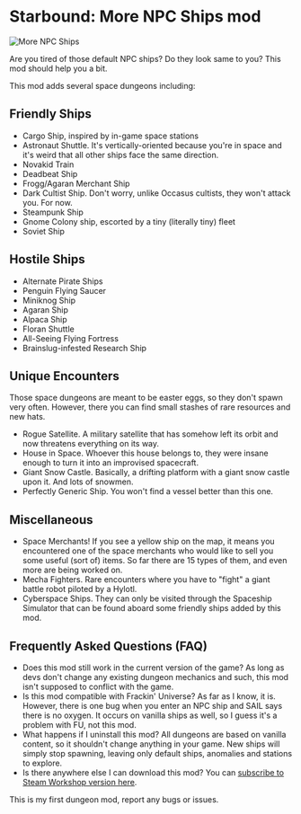 # Starbound: More NPC Ships mod
![More NPC Ships](https://steamuserimages-a.akamaihd.net/ugc/1749066801656007756/F591EAEE7E3C1BE581AAC8E646FA38EF9514F9AC/?imw=5000&imh=5000&ima=fit&impolicy=Letterbox&imcolor=%23000000&letterbox=false)

Are you tired of those default NPC ships? Do they look same to you? This mod should help you a bit.

This mod adds several space dungeons including:

## Friendly Ships
- Cargo Ship, inspired by in-game space stations
- Astronaut Shuttle. It's vertically-oriented because you're in space and it's weird that all other ships face the same direction.
- Novakid Train
- Deadbeat Ship
- Frogg/Agaran Merchant Ship
- Dark Cultist Ship. Don't worry, unlike Occasus cultists, they won't attack you. For now.
- Steampunk Ship
- Gnome Colony ship, escorted by a tiny (literally tiny) fleet
- Soviet Ship

## Hostile Ships
- Alternate Pirate Ships
- Penguin Flying Saucer
- Miniknog Ship
- Agaran Ship
- Alpaca Ship
- Floran Shuttle
- All-Seeing Flying Fortress
- Brainslug-infested Research Ship

## Unique Encounters
Those space dungeons are meant to be easter eggs, so they don't spawn very often. However, there you can find small stashes of rare resources and new hats.
- Rogue Satellite. A military satellite that has somehow left its orbit and now threatens everything on its way.
- House in Space. Whoever this house belongs to, they were insane enough to turn it into an improvised spacecraft.
- Giant Snow Castle. Basically, a drifting platform with a giant snow castle upon it. And lots of snowmen.
- Perfectly Generic Ship. You won't find a vessel better than this one.

## Miscellaneous
- Space Merchants! If you see a yellow ship on the map, it means you encountered one of the space merchants who would like to sell you some useful (sort of) items. So far there are 15 types of them, and even more are being worked on.
- Mecha Fighters. Rare encounters where you have to "fight" a giant battle robot piloted by a Hylotl.
- Cyberspace Ships. They can only be visited through the Spaceship Simulator that can be found aboard some friendly ships added by this mod.

## Frequently Asked Questions (FAQ)
- Does this mod still work in the current version of the game?
As long as devs don't change any existing dungeon mechanics and such, this mod isn't supposed to conflict with the game.
- Is this mod compatible with Frackin' Universe?
As far as I know, it is. However, there is one bug when you enter an NPC ship and SAIL says there is no oxygen. It occurs on vanilla ships as well, so I guess it's a problem with FU, not this mod.
- What happens if I uninstall this mod?
All dungeons are based on vanilla content, so it shouldn't change anything in your game. New ships will simply stop spawning, leaving only default ships, anomalies and stations to explore.
- Is there anywhere else I can download this mod?
You can [subscribe to Steam Workshop version here](https://steamcommunity.com/sharedfiles/filedetails/?id=1390490083).

This is my first dungeon mod, report any bugs or issues.
